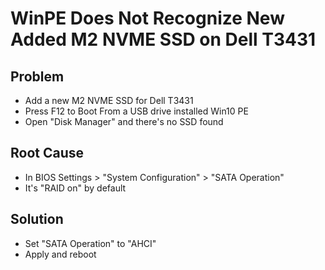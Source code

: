 # WinPE Does Not Recognize New Added M2 NVME SSD on Dell T3431

## Problem
* Add a new M2 NVME SSD for Dell T3431
* Press F12 to Boot From a USB drive installed Win10 PE
* Open "Disk Manager" and there's no SSD found

## Root Cause
* In BIOS Settings > "System Configuration" > "SATA Operation"
* It's "RAID on" by default

## Solution
* Set "SATA Operation" to "AHCI"
* Apply and reboot
